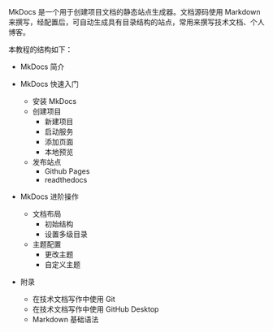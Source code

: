 MkDocs 是一个用于创建项目文档的静态站点生成器。文档源码使用 Markdown 来撰写，经配置后，可自动生成具有目录结构的站点，常用来撰写技术文档、个人博客。

本教程的结构如下：

- MkDocs 简介

- MkDocs 快速入门
  - 安装 MkDocs
  - 创建项目
    - 新建项目
    - 启动服务
    - 添加页面
    - 本地预览
  - 发布站点
    - Github Pages
    - readthedocs
- MkDocs 进阶操作
  - 文档布局
    - 初始结构
    - 设置多级目录
  - 主题配置
    - 更改主题
    - 自定义主题

- 附录
  - 在技术文档写作中使用 Git
  - 在技术文档写作中使用 GitHub Desktop
  - Markdown 基础语法
